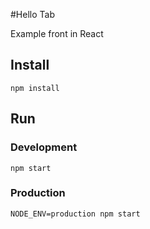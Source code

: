 #Hello Tab

Example front in React

## Install

```
npm install
```

## Run

### Development

```
npm start
```

### Production

```
NODE_ENV=production npm start
```

